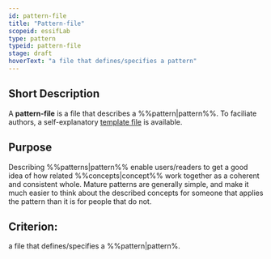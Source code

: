 ```yaml
---
id: pattern-file
title: "Pattern-file"
scopeid: essifLab
type: pattern
typeid: pattern-file
stage: draft
hoverText: "a file that defines/specifies a pattern"
---
```


## Short Description
A **pattern-file** is a file that describes a %%pattern|pattern%%. To faciliate authors, a self-explanatory [template file](/terminology-engine-v1-templates/pattern-file.md) is available.

## Purpose
Describing %%patterns|pattern%% enable users/readers to get a good idea of how related %%concepts|concept%% work together as a coherent and consistent whole. Mature patterns are generally simple, and make it much easier to think about the described concepts for someone that applies the pattern than it is for people that do not. 

## Criterion:
a file that defines/specifies a %%pattern|pattern%.
